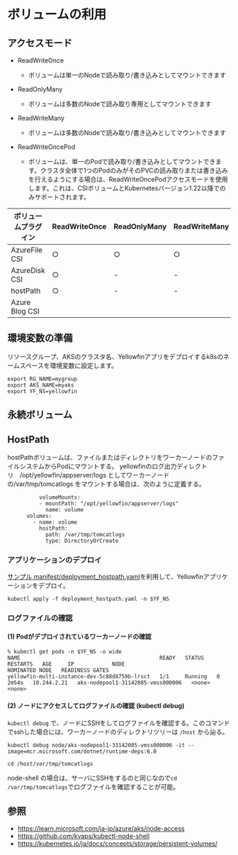 # ボリュームの利用

## アクセスモード

* ReadWriteOnce
  * ボリュームは単一のNodeで読み取り/書き込みとしてマウントできます

* ReadOnlyMany
  * ボリュームは多数のNodeで読み取り専用としてマウントできます

* ReadWriteMany
  * ボリュームは多数のNodeで読み取り/書き込みとしてマウントできます

* ReadWriteOncePod
  * ボリュームは、単一のPodで読み取り/書き込みとしてマウントできます。クラスタ全体で1つのPodのみがそのPVCの読み取りまたは書き込みを行えるようにする場合は、ReadWriteOncePodアクセスモードを使用します。これは、CSIボリュームとKubernetesバージョン1.22以降でのみサポートされます。


|ボリュームプラグイン|ReadWriteOnce|ReadOnlyMany|ReadWriteMany|
| ---- | ---- | ---- | ---- |
|AzureFile CSI|○|○|○|
|AzureDisk CSI|○|-|-|
|hostPath|○|-|-|
|Azure Blog CSI


## 環境変数の準備

リソースグループ、AKSのクラスタ名、Yellowfinアプリをデプロイするk8sのネームスペースを環境変数に設定します。

```
export RG_NAME=mygroup
export AKS_NAME=myaks
export YF_NS=yellowfin
```

## 永続ボリューム



## HostPath

hostPathボリュームは、ファイルまたはディレクトリをワーカーノードのファイルシステムからPodにマウントする。
yellowfinのログ出力ディレクトリ　/opt/yellowfin/appserver/logs としてワーカーノードの/var/tmp/tomcatlogs をマウントする場合は、次のように定義する。

```
          volumeMounts:
          - mountPath: "/opt/yellowfin/appserver/logs"
            name: volume
      volumes:
        - name: volume
          hostPath:
            path: /var/tmp/tomcatlogs
            type: DirectoryOrCreate
```

### アプリケーションのデプロイ

[サンプル manifest/deployment_hostpath.yaml](./manifest/deployment_hostpath.yaml)を利用して、Yellowfinアプリケーションをデプロイ。

```
kubectl apply -f deployment_hostpath.yaml -n $YF_NS
```

### ログファイルの確認

#### (1) Podがデプロイされているワーカーノードの確認

```
% kubectl get pods -n $YF_NS -o wide
NAME                                            READY   STATUS    RESTARTS   AGE     IP            NODE                                NOMINATED NODE   READINESS GATES
yellowfin-multi-instance-dev-5c88d8759b-lrsct   1/1     Running   0          2m54s   10.244.2.21   aks-nodepool1-31142085-vmss000006   <none>           <none>
```

#### (2) ノードにアクセスしてログファイルの確認 (kubectl debug)

`kubectl debug` で、ノードにSSHをしてログファイルを確認する。このコマンドでsshした場合には、ワーカーノードのディレクトリツリーは `/host` から辿る。

```
kubectl debug node/aks-nodepool1-31142085-vmss000006 -it --image=mcr.microsoft.com/dotnet/runtime-deps:6.0

cd /host/var/tmp/tomcatlogs
```

node-shell の場合は、サーバにSSHをするのと同じなので`cd /var/tmp/tomcatlogs`でログファイルを確認することが可能。



## 参照
* https://learn.microsoft.com/ja-jp/azure/aks/node-access
* https://github.com/kvaps/kubectl-node-shell
* https://kubernetes.io/ja/docs/concepts/storage/persistent-volumes/